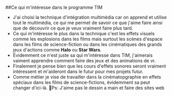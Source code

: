 
##Ce qui m'intéresse dans le programme TIM

* J'ai choisi la technique d'intégration multimédia car on apprend et utilise tout le multimédia, ce qui me permet de savoir ce que j'aime faire ainsi que de découvrir ce que je veux vraiment faire plus tard.
* Ce qui m'intéresse le plus dans la technique c'est les effets visuels comme les explosions dans les films mais surtout les scènes d'espace dans les films de science-fiction ou dans les cinématiques des grands jeux d'actions comme **Halo** ou **Star Wars**.
* Évidemment ce n'est juste sa qui m'intéresse dans TIM, j'aimerais vaiment apprendre comment faire des jeux et des animations de vr.
* Finalement je pense bien que les cours d'effets sonores seront vraiment intéressent et m'aideront dans le futur pour mes projets futur.
* Comme métier je vise de travailler dans la cinématopgraphie en effets spéciaux dans les films de science-fictions, évidemment sa peut changer d'ici-là.
🦨Ps: J'aime pas le dessin a main et faire des sites web
